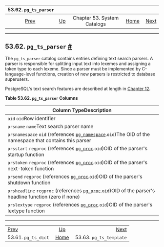 <!--?xml version="1.0" encoding="UTF-8" standalone="no"?-->

|                 53.62. `pg_ts_parser`                |                                                   |                             |                                                       |                                                              |
| :--------------------------------------------------: | :------------------------------------------------ | :-------------------------: | ----------------------------------------------------: | -----------------------------------------------------------: |
| [Prev](catalog-pg-ts-dict.html "53.61. pg_ts_dict")  | [Up](catalogs.html "Chapter 53. System Catalogs") | Chapter 53. System Catalogs | [Home](index.html "PostgreSQL 17devel Documentation") |  [Next](catalog-pg-ts-template.html "53.63. pg_ts_template") |

***

## 53.62. `pg_ts_parser` [#](#CATALOG-PG-TS-PARSER)



The `pg_ts_parser` catalog contains entries defining text search parsers. A parser is responsible for splitting input text into lexemes and assigning a token type to each lexeme. Since a parser must be implemented by C-language-level functions, creation of new parsers is restricted to database superusers.

PostgreSQL's text search features are described at length in [Chapter 12](textsearch.html "Chapter 12. Full Text Search").

**Table 53.62. `pg_ts_parser` Columns**

| Column TypeDescription                                                                                                                                      |
| ----------------------------------------------------------------------------------------------------------------------------------------------------------- |
| `oid` `oid`Row identifier                                                                                                                                   |
| `prsname` `name`Text search parser name                                                                                                                     |
| `prsnamespace` `oid` (references [`pg_namespace`](catalog-pg-namespace.html "53.32. pg_namespace").`oid`)The OID of the namespace that contains this parser |
| `prsstart` `regproc` (references [`pg_proc`](catalog-pg-proc.html "53.39. pg_proc").`oid`)OID of the parser's startup function                              |
| `prstoken` `regproc` (references [`pg_proc`](catalog-pg-proc.html "53.39. pg_proc").`oid`)OID of the parser's next-token function                           |
| `prsend` `regproc` (references [`pg_proc`](catalog-pg-proc.html "53.39. pg_proc").`oid`)OID of the parser's shutdown function                               |
| `prsheadline` `regproc` (references [`pg_proc`](catalog-pg-proc.html "53.39. pg_proc").`oid`)OID of the parser's headline function (zero if none)           |
| `prslextype` `regproc` (references [`pg_proc`](catalog-pg-proc.html "53.39. pg_proc").`oid`)OID of the parser's lextype function                            |

***

|                                                      |                                                       |                                                              |
| :--------------------------------------------------- | :---------------------------------------------------: | -----------------------------------------------------------: |
| [Prev](catalog-pg-ts-dict.html "53.61. pg_ts_dict")  |   [Up](catalogs.html "Chapter 53. System Catalogs")   |  [Next](catalog-pg-ts-template.html "53.63. pg_ts_template") |
| 53.61. `pg_ts_dict`                                  | [Home](index.html "PostgreSQL 17devel Documentation") |                                      53.63. `pg_ts_template` |
